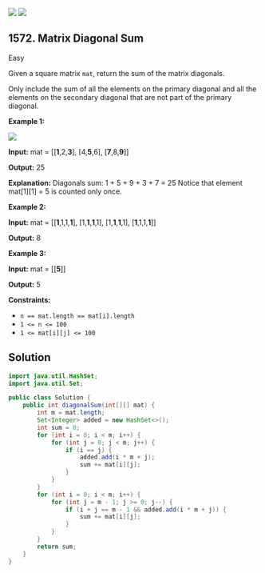 [![](https://img.shields.io/github/stars/javadev/LeetCode-in-Java?label=Stars&style=flat-square)](https://github.com/javadev/LeetCode-in-Java)
[![](https://img.shields.io/github/forks/javadev/LeetCode-in-Java?label=Fork%20me%20on%20GitHub%20&style=flat-square)](https://github.com/javadev/LeetCode-in-Java/fork)

## 1572\. Matrix Diagonal Sum

Easy

Given a square matrix `mat`, return the sum of the matrix diagonals.

Only include the sum of all the elements on the primary diagonal and all the elements on the secondary diagonal that are not part of the primary diagonal.

**Example 1:**

![](https://assets.leetcode.com/uploads/2020/08/14/sample_1911.png)

**Input:** mat = \[\[**1**,2,**3**], 
                  [4,**5**,6], 
                  [**7**,8,**9**]]

**Output:** 25

**Explanation:** Diagonals sum: 1 + 5 + 9 + 3 + 7 = 25 Notice that element mat[1][1] = 5 is counted only once.

**Example 2:**

**Input:** mat = \[\[**1**,1,1,**1**], 
                  [1,**1**,**1**,1], 
                  [1,**1**,**1**,1], 
                  [**1**,1,1,**1**]]

**Output:** 8

**Example 3:**

**Input:** mat = \[\[**5**]]

**Output:** 5

**Constraints:**

*   `n == mat.length == mat[i].length`
*   `1 <= n <= 100`
*   `1 <= mat[i][j] <= 100`

## Solution

```java
import java.util.HashSet;
import java.util.Set;

public class Solution {
    public int diagonalSum(int[][] mat) {
        int m = mat.length;
        Set<Integer> added = new HashSet<>();
        int sum = 0;
        for (int i = 0; i < m; i++) {
            for (int j = 0; j < m; j++) {
                if (i == j) {
                    added.add(i * m + j);
                    sum += mat[i][j];
                }
            }
        }
        for (int i = 0; i < m; i++) {
            for (int j = m - 1; j >= 0; j--) {
                if (i + j == m - 1 && added.add(i * m + j)) {
                    sum += mat[i][j];
                }
            }
        }
        return sum;
    }
}
```